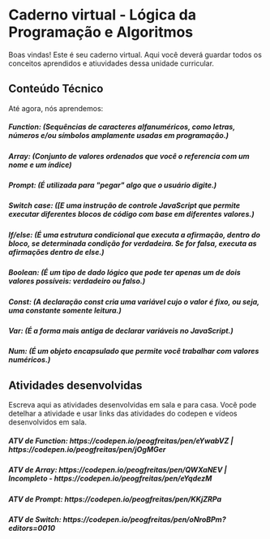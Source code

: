 # Caderno virtual - Lógica da Programação e Algoritmos
Boas vindas! Este é seu caderno virtual. Aqui você deverá guardar todos os conceitos aprendidos e atiuvidades dessa unidade curricular. 


## Conteúdo Técnico
Até agora, nós aprendemos: 
<h5>Function: (Sequências de caracteres alfanuméricos, como letras, números e/ou símbolos amplamente usadas em programação.)<h5> 
<h5>Array: (Conjunto de valores ordenados que você o referencia com um nome e um índice)<h5>
<h5>Prompt: (É utilizada para "pegar" algo que o usuário digite.)<h5>
<h5>Switch case: ([E uma instrução de controle JavaScript que permite executar diferentes blocos de código com base em diferentes valores.)<h5>
<h5>If/else: (É uma estrutura condicional que executa a afirmação, dentro do bloco, se determinada condição for verdadeira. Se for falsa, executa as afirmações dentro de else.)<h5>
<h5>Boolean: (É um tipo de dado lógico que pode ter apenas um de dois valores possíveis: verdadeiro ou falso.)<h5>
<h5>Const: (A declaração const cria uma variável cujo o valor é fixo, ou seja, uma constante somente leitura.)<h5>
<h5>Var: (É a forma mais antiga de declarar variáveis no JavaScript.)<h5>
<h5>Num: (É um objeto encapsulado que permite você trabalhar com valores numéricos.)<h5>


## Atividades desenvolvidas
Escreva aqui as atividades desenvolvidas em sala e para casa. Você pode detelhar a atividade e usar links das atividades do codepen e vídeos desenvolvidos em sala. 
<h5>ATV de Function: https://codepen.io/peogfreitas/pen/eYwabVZ | https://codepen.io/peogfreitas/pen/jOgMGer<h5>
<h5>ATV de Array: https://codepen.io/peogfreitas/pen/QWXaNEV | Incompleto - https://codepen.io/peogfreitas/pen/eYqdezM<h5>
<h5>ATV de Prompt: https://codepen.io/peogfreitas/pen/KKjZRPa<h5>
<h5>ATV de Switch: https://codepen.io/peogfreitas/pen/oNroBPm?editors=0010<h3>

